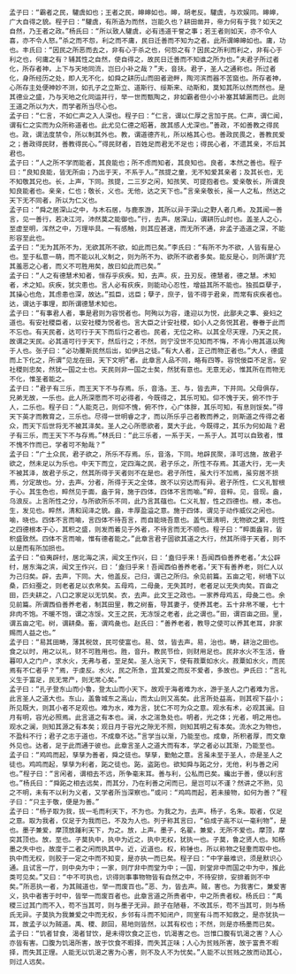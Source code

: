 <!-- { "loadSidebar": true } -->
    孟子曰：“霸者之民，驩虞如也；王者之民，皞皞如也。皞，胡老反。驩虞，与欢娱同。皞皞，广大自得之貌。程子曰：“驩虞，有所造为而然，岂能久也？耕田凿井，帝力何有于我？如天之自然，乃王者之政。”杨氏曰：“所以致人驩虞，必有违道干誉之事；若王者则如天，亦不令人喜，亦不令人怒。”杀之而不怨，利之而不庸，民日迁善而不知为之者。此所谓皞皞如也。庸，功也。丰氏曰：“因民之所恶而去之，非有心于杀之也，何怨之有？因民之所利而利之，非有心于利之也，何庸之有？辅其性之自然，使自得之，故民日迁善而不知谁之所为也。”夫君子所过者化，所存者神，上下与天地同流，岂曰小补之哉？”夫，音扶。君子，圣人之通称也。所过者化，身所经历之处，即人无不化，如舜之耕历山而田者逊畔，陶河滨而器不苦窳也。所存者神，心所存主处便神妙不测，如孔子之立斯立、道斯行、绥斯来、动斯和，莫知其所以然而然也。是其德业之盛，乃与天地之化同运并行，举一世而甄陶之，非如霸者但小小补塞其罅漏而已。此则王道之所以为大，而学者所当尽心也。
    孟子曰：“仁言，不如仁声之入人深也。程子曰：“仁言，谓以仁厚之言加于民。仁声，谓仁闻，谓有仁之实而为众所称道者也。此尤见仁德之昭著，故其感人尤深也。”善政，不如善教之得民也。政，谓法度禁令，所以制其外也。教，谓道德齐礼，所以格其心也。善政民畏之，善教民爱之；善政得民财，善教得民心。”得民财者，百姓足而君无不足也；得民心者，不遗其亲，不后其君也。
    孟子曰：“人之所不学而能者，其良能也；所不虑而知者，其良知也。良者，本然之善也。程子曰：“良知良能，皆无所由；乃出于天，不系于人。”孩提之童，无不知爱其亲者；及其长也，无不知敬其兄也。长，上声，下同。孩提，二三岁之闲，知孩笑、可提抱者也。爱亲敬长，所谓良知良能者也。亲亲，仁也；敬长，义也。无他，达之天下也。”言亲亲敬长，虽一人之私，然达之天下无不同者，所以为仁义也。
    孟子曰：“舜之居深山之中，与木石居，与鹿豕游，其所以异于深山之野人者几希。及其闻一善言，见一善行，若决江河，沛然莫之能御也。”行，去声。居深山，谓耕历山时也。盖圣人之心，至虚至明，浑然之中，万理毕具。一有感触，则其应甚速，而无所不通，非孟子造道之深，不能形容至此也。
    孟子曰：“无为其所不为，无欲其所不欲，如此而已矣。”李氏曰：“有所不为不欲，人皆有是心也。至于私意一萌，而不能以礼义制之，则为所不为、欲所不欲者多矣。能反是心，则所谓扩充其羞恶之心者，而义不可胜用矣，故曰如此而已矣。”
    孟子曰：“人之有德慧术知者，恒存乎疢疾。知，去声。疢，丑刃反。德慧者，德之慧。术知者，术之知。疢疾，犹灾患也。言人必有疢疾，则能动心忍性，增益其所不能也。独孤臣孽子，其操心也危，其虑患也深，故达。”孤臣，远臣；孽子，庶子，皆不得于君亲，而常有疢疾者也。达，谓达于事理，即所谓德慧术知也。
    孟子曰：“有事君人者，事是君则为容悦者也。阿殉以为容，逢迎以为悦，此鄙夫之事、妾妇之道也。有安社稷臣者，以安社稷为悦者也。言大臣之计安社稷，如小人之务悦其君，眷眷于此而不忘也。有天民者，达可行于天下而后行之者也。民者，无位之称。以其全尽天理，乃天之民，故谓之天民。必其道可行于天下，然后行之；不然，则宁没世不见知而不悔，不肯小用其道以殉于人也。张子曰：“必功覆斯民然后出，如伊吕之徒。”有大人者，正己而物正者也。”大人，德盛而上下化之，所谓“见龙在田，天下文明”者。此章言人品不同，略有四等。容悦佞臣不足言。安社稷则忠矣，然犹一国之士也。天民则非一国之士矣，然犹有意也。无意无必，惟其所在而物无不化，惟圣者能之。
    孟子曰：“君子有三乐，而王天下不与存焉。乐，音洛。王、与，皆去声，下并同。父母俱存，兄弟无故，一乐也。此人所深愿而不可必得者，今既得之，其乐可知。仰不愧于天，俯不怍于人，二乐也。程子曰：“人能克己，则仰不愧，俯不怍，心广体胖，其乐可知，有息则馁矣。”得天下英才而教育之，三乐也。尽得一世明睿之才，而以所乐乎己者教而养之，则斯道之传得之者众，而天下后世将无不被其泽矣。圣人之心所愿欲者，莫大于此，今既得之，其乐为何如哉？君子有三乐，而王天下不与存焉。”林氏曰：“此三乐者，一系于天，一系于人。其可以自致者，惟不愧不怍而已，学者可不勉哉？”
    孟子曰：“广土众民，君子欲之，所乐不存焉。乐，音洛，下同。地辟民聚，泽可远施，故君子欲之，然未足以为乐也。中天下而立，定四海之民，君子乐之，所性不存焉。其道大行，无一夫不被其泽，故君子乐之，然其所得于天者则不在是也。君子所性，虽大行不加焉，虽穷居不损焉，分定故也。分，去声。分者，所得于天之全体，故不以穷达而有异。君子所性，仁义礼智根于心。其生色也，睟然见于面，盎于背，施于四体，四体不言而喻。”睟，音粹。见，音现。盎，乌浪反。上言所性之分，与所欲所乐不同，此乃言其蕴也。仁义礼智，性之四德也。根，本也。生，发见也。睟然，清和润泽之貌。盎，丰厚盈溢之意。施于四体，谓见于动作威仪之闲也。喻，晓也。四体不言而喻，言四体不待吾言，而自能晓吾意也。盖气禀清明，无物欲之累，则性之四德根本于心，其积之盛，则发而着见于外者，不待言而无不顺也。程子曰：“睟面盎背，皆积盛致然。四体不言而喻，惟有德者能之。”此章言君子固欲其道之大行，然其所得于天者，则不以是而有所加损也。
    孟子曰：“伯夷辟纣，居北海之滨，闻文王作兴，曰：‘盍归乎来！吾闻西伯善养老者。’太公辟纣，居东海之滨，闻文王作兴，曰：‘盍归乎来！吾闻西伯善养老者。’天下有善养老，则仁人以为己归矣。辟，去声，下同。大，他盖反。己归，谓己之所归。余见前篇。五亩之宅，树墙下以桑，匹妇蚕之，则老者足以衣帛矣。五母鸡，二母彘，无失其时，老者足以无失肉矣。百亩之田，匹夫耕之，八口之家足以无饥矣。衣，去声。此文王之政也。一家养母鸡五，母彘二也。余见前篇。所谓西伯善养老者，制其田里，教之树畜，导其妻子，使养其老。五十非帛不暖，七十非肉不饱。不暖不饱，谓之冻馁。文王之民，无冻馁之老者，此之谓也。”田，谓百亩之田。里，谓五亩之宅。树，谓耕桑。畜，谓鸡彘也。赵氏曰：“善养老者，教导之使可以养其老耳，非家赐而人益之也。”
    孟子曰：“易其田畴，薄其税敛，民可使富也。易、敛，皆去声。易，治也。畴，耕治之田也。食之以时，用之以礼，财不可胜用也。胜，音升。教民节俭，则财用足也。民非水火不生活，昏暮叩人之门户，求水火，无弗与者，至足矣。圣人治天下，使有菽粟如水火。菽粟如水火，而民焉有不仁者乎？”焉，于虔反。水火，民之所急，宜其爱之而反不爱者，多故也。尹氏曰：“言礼义生于富足，民无常产，则无常心矣。”
    孟子曰：“孔子登东山而小鲁，登太山而小天下。故观于海者难为水，游于圣人之门者难为言。此言圣人之道大也。东山，盖鲁城东之高山，而太山则又高矣。此言所处益高，则其视下益小；所见既大，则其小者不足观也。难为水，难为言，犹仁不可为众之意。观水有术，必观其澜。日月有明，容光必照焉。此言道之有本也。澜，水之湍急处也。明者，光之体；光者，明之用也。观水之澜，则知其源之有本矣；观日月于容光之隙无不照，则知其明之有本矣。流水之为物也，不盈科不行；君子之志于道也，不成章不达。”言学当以渐，乃能至也。成章，所积者厚，而文章外见也。达者，足于此而通于彼也。此章言圣人之道大而有本，学之者必以其渐，乃能至也。
    孟子曰：“鸡鸣而起，孳孳为善者，舜之徒也。孳孳，勤勉之意。言虽未至于圣人，亦是圣人之徒也。鸡鸣而起，孳孳为利者，跖之徒也。跖，盗跖也。欲知舜与跖之分，无他，利与善之闲也。”程子曰：“言闲者，谓相去不远，所争毫末耳。善与利，公私而已矣。纔出于善，便以利言也。”杨氏曰：“舜跖之相去远矣，而其分，乃在利善之闲而已，是岂可以不谨？然讲之不熟，见之不明，未有不以利为义者，又学者所当深察也。”或问：“鸡鸣而起，若未接物，如何为善？”程子曰：“只主于敬，便是为善。”
    孟子曰：“杨子取为我，拔一毛而利天下，不为也。为我之为，去声。杨子，名朱。取者，仅足之意。取为我者，仅足于为我而已，不及为人也。列子称其言曰，“伯成子高不以一毫利物”，是也。墨子兼爱，摩顶放踵利天下，为之。放，上声。墨子，名翟。兼爱，无所不爱也。摩顶，摩突其顶也。放，至也。子莫执中，执中为近之，执中无权，犹执一也。子莫，鲁之贤人也。知杨墨之失中也，故度于二者之闲而执其中。近，近道也。权，称锤也，所以称物之轻重而取中也。执中而无权，则胶于一定之中而不知变，是亦执一而已矣。程子曰：“中字最难识，须是默识心通。且试言一厅，则中央为中；一家，则厅非中而堂为中；一国，则堂非中而国之中为中，推此类可见矣。”又曰：“中不可执也，识得则事事物物皆有自然之中，不待安排，安排着则不中矣。”所恶执一者，为其贼道也，举一而废百也。”恶、为，皆去声。贼，害也。为我害仁，兼爱害义，执中者害于时中，皆举一而废百者也。此章言道之所贵者中，中之所贵者权。杨氏曰：“禹稷三过其门而不入，苟不当其可，则与墨子无异。颜子在陋巷，不改其乐，苟不当其可，则与杨氏无异。子莫执为我兼爱之中而无权，乡邻有斗而不知闭户，同室有斗而不知救之，是亦犹执一耳，故孟子以为贼道。禹、稷、颜回，易地则皆然，以其有权也；不然，则是亦杨墨而已矣。
    孟子曰：“饥者甘食，渴者甘饮，是未得饮食之正也，饥渴害之也。岂惟口腹有饥渴之害？人心亦皆有害。口腹为饥渴所害，故于饮食不暇择，而失其正味；人心为贫贱所害，故于富贵不暇择，而失其正理。人能无以饥渴之害为心害，则不及人不为忧矣。”人能不以贫贱之故而动其心，则过人远矣。
